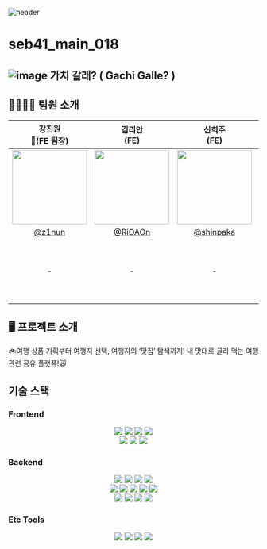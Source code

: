 ![header](https://capsule-render.vercel.app/api?type=waving&&color=timeGradient&height=300&section=header&text=Gachi%20Galle&fontSize=90&animation=twinkling&desc=seb41_main_018&descAlign=68&descAlignY=65&)
# seb41_main_018 


##  ![image](https://user-images.githubusercontent.com/108250233/215278635-93dfb954-5f85-4f53-8bd8-b05063aec9dc.png) 가치 갈래? ( Gachi Galle? )

## 👨‍👩‍👧‍👦 **팀원 소개**
|강진원<br>👑(FE 팀장)</br>|김리안<br>(FE)</br>|신희주<br>(FE)</br>|최유진<br>(BE 부팀장)</br>|강하렴<br>(BE)</br>|안서희<br>(BE)</br>|  
|:---:|:---:|:---:|:---:|:---:|:---:|
|<img src="https://avatars.githubusercontent.com/u/89727516?s=100&v=4" width=150>|<img src="https://avatars.githubusercontent.com/u/87472526?s=100&v=4" width=150>|<img src="https://avatars.githubusercontent.com/u/106229016?s=100&v=4" width=150>|<img src="https://avatars.githubusercontent.com/u/57933510?s=100&v=4" width=150>|<img src="https://avatars.githubusercontent.com/u/108250233?v=4" width=130>|<img src="https://avatars.githubusercontent.com/u/89247924?s=100&v=4" width=150>|
|[@z1nun](https://github.com/z1nun)|[@RiOAOn](https://github.com/RiOAOn)|[@shinpaka](https://github.com/shinpaka)|[@Choiyu330](https://github.com/Choiyu330)|[@kangharyeom](https://github.com/kangharyeom)|[@eehres](https://github.com/eehres)|
|-|-|-| - Content CRUD <br> - REDIS Logout <br> - MYSQL DB관리 | - Comment CRUD <br> - Swagger API <br> - AWS(EC2,RDS)배포환경 구축|- User CRUD <br> - Route CRUD <br> - JWT <br> - S3 이미지 업로드|

## 🖥️ **프로젝트 소개**
🚲여행 상품 기획부터 여행지 선택, 여행지의 ‘맛집’ 탐색까지! 내 맛대로 골라 먹는 여행관련 공유 플랫폼!🙀


## 기술 스택  
  
### Frontend  
<div align="center">
<img src="https://img.shields.io/badge/javascript-F7DF1E?style=for-the-badge&logo=javascript&logoColor=black"> <img src="https://img.shields.io/badge/react-61DAFB?style=for-the-badge&logo=react&logoColor=black">  <img src="https://img.shields.io/badge/redux-%23593d88.svg?style=for-the-badge&logo=redux&logoColor=white"> <img src="https://img.shields.io/badge/css-1572B6?style=for-the-badge&logo=css3&logoColor=white"><br><img src="https://img.shields.io/badge/html5-E34F26?style=for-the-badge&logo=html5&logoColor=white"> <img src="https://img.shields.io/badge/tailwindcss-06B6D4?style=for-the-badge&logo=tailwindcss&logoColor=white"> <img src="https://img.shields.io/badge/Amazon S3-9999FF?style=for-the-badge&logo=Amazon S3&logoColor=white">
</div>
  
### Backend  
<div align="center">
<img src="https://img.shields.io/badge/java-007396?style=for-the-badge&logo=java&logoColor=white"> <img src="https://img.shields.io/badge/spring boot-6DB33F?style=for-the-badge&logo=spring boot&logoColor=white"> <img src="https://img.shields.io/badge/Spring Data JPA-6DB33F?style=for-the-badge&logo=Spring Data JPA&logoColor=white"> <img src="https://img.shields.io/badge/Spring Security-6DB33F?style=for-the-badge&logo=Spring Security&logoColor=white"> <br>
<img src="https://img.shields.io/badge/JWT-000000?style=for-the-badge&logo=JWT&logoColor=white"> <img src="https://img.shields.io/badge/Redis-DC382D?style=for-the-badge&logo=Redis&logoColor=white"> <img src="https://img.shields.io/badge/H2 DB-02303A?style=for-the-badge&logo=H2 DB&logoColor=white"> <img src="https://img.shields.io/badge/LOMBOK-FF5722?style=for-the-badge&logo=LOMBOK&logoColor=white"> <img src="https://img.shields.io/badge/gradle-02303A?style=for-the-badge&logo=gradle&logoColor=white"><br> <img src="https://img.shields.io/badge/Amazon EC2-FF9900?style=for-the-badge&logo=Amazon EC2&logoColor=white"/>  <img src="https://img.shields.io/badge/Amazon RDS-527FFF?style=for-the-badge&logo=Amazon RDS&logoColor=white"/> <img src="https://img.shields.io/badge/Amazon S3-9999FF?style=for-the-badge&logo=Amazon S3&logoColor=white"> <img src="https://img.shields.io/badge/MySQL-4479A1?style=for-the-badge&logo=MySQL&logoColor=white">
</div>
  
  
### Etc Tools  
<div align="center">
<img src="https://img.shields.io/badge/github-181717?style=for-the-badge&logo=github&logoColor=white">  <img src="https://img.shields.io/badge/git-F05032?style=for-the-badge&logo=git&logoColor=white">  <img src="https://img.shields.io/badge/notion-000000?style=for-the-badge&logo=notion&logoColor=white"> <img src="https://img.shields.io/badge/discord-5865F2?style=for-the-badge&logo=discord&logoColor=white">
</div>
